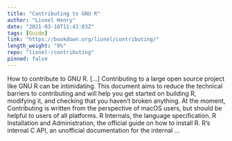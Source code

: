 ```yaml
---
title: "Contributing to GNU R"
author: "Lionel Henry"
date: "2021-03-18T11:41:03Z"
tags: [Guide]
link: "https://bookdown.org/lionel/contributing/"
length_weight: "9%"
repo: "lionel-/contributing"
pinned: false
---
```


How to contribute to GNU R. [...] Contributing to a large open source project like GNU R can be intimidating. This document aims to reduce the technical barriers to contributing and will help you get started on building R, modifying it, and checking that you haven’t broken anything. At the moment, Contributing is written from the perspective of macOS users, but should be helpful to users of all platforms. R Internals, the language specification. R Installation and Administration, the official guide on how to install R. R’s internal C API, an unofficial documentation for the internal ...
